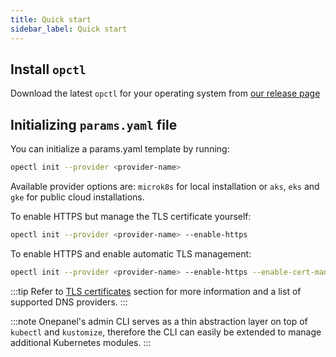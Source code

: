 ```yaml
---
title: Quick start
sidebar_label: Quick start
---
```


## Install `opctl`
Download the latest `opctl` for your operating system from [our release page](https://github.com/onepanelio/cli/releases/latest)

## Initializing `params.yaml` file
You can initialize a params.yaml template by running:

```bash
opectl init --provider <provider-name>
```

Available provider options are: `microk8s` for local installation or `aks`, `eks` and `gke` for public cloud installations.

To enable HTTPS but manage the TLS certificate yourself:

```bash
opectl init --provider <provider-name> --enable-https
```

To enable HTTPS and enable automatic TLS management:

```bash
opectl init --provider <provider-name> --enable-https --enable-cert-manager --dns-provider <dns-provider-name>
```

:::tip
Refer to [TLS certificates](../configuration/tls) section for more information and a list of supported DNS providers.
:::


:::note
Onepanel's admin CLI serves as a thin abstraction layer on top of `kubectl` and `kustomize`, therefore the CLI can easily be extended to manage additional Kubernetes modules.
:::